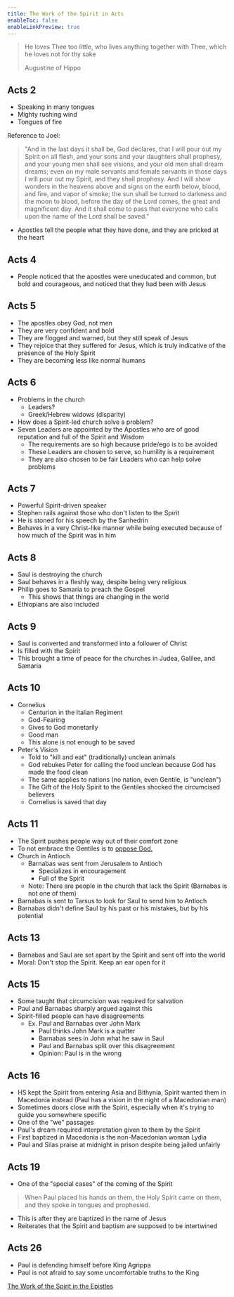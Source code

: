 ```yaml
---
title: The Work of the Spirit in Acts
enableToc: false
enableLinkPreview: true
---
```


> He loves Thee too little, who lives anything together with Thee, which he loves not for thy sake
>
>Augustine of Hippo

## Acts 2

- Speaking in many tongues
- Mighty rushing wind
- Tongues of fire

 Reference to Joel:

> "And in the last days it shall be, God declares, that I will pour out my Spirit on all flesh, and your sons and your daughters shall prophesy, and your young men shall see visions, and your old men shall dream dreams; even on my male servants and female servants in those days I will pour out my Spirit, and they shall prophesy. And I will show wonders in the heavens above and signs on the earth below, blood, and fire, and vapor of smoke; the sun shall be turned to darkness and the moon to blood, before the day of the Lord comes, the great and magnificent day. And it shall come to pass that everyone who calls upon the name of the Lord shall be saved."

- Apostles tell the people what they have done, and they are pricked at the heart

## Acts 4

- People noticed that the apostles were uneducated and common, but bold and courageous, and noticed that they had been with Jesus

## Acts 5

- The apostles obey God, not men
- They are very confident and bold
- They are flogged and warned, but they still speak of Jesus
- They rejoice that they suffered for Jesus, which is truly indicative of the presence of the Holy Spirit
- They are becoming less like normal humans

## Acts 6

- Problems in the church
  - Leaders?
  - Greek/Hebrew widows (disparity)
- How does a Spirit-led church solve a problem?
- Seven Leaders are appointed by the Apostles who are of good reputation and full of the Spirit and Wisdom
  - The requirements are so high because pride/ego is to be avoided
  - These Leaders are chosen to serve, so humility is a requirement
  - They are also chosen to be fair Leaders who can help solve problems

## Acts 7

- Powerful Spirit-driven speaker
- Stephen rails against those who don't listen to the Spirit
- He is stoned for his speech by the Sanhedrin
- Behaves in a very Christ-like manner while being executed because of how much of the Spirit was in him

## Acts 8

- Saul is destroying the church
- Saul behaves in a fleshly way, despite being very religious
- Philip goes to Samaria to preach the Gospel
  - This shows that things are changing in the world
- Ethiopians are also included

## Acts 9

- Saul is converted and transformed into a follower of Christ
- Is filled with the Spirit
- This brought a time of peace for the churches in Judea, Galilee, and Samaria

## Acts 10

- Cornelius
  - Centurion in the Italian Regiment
  - God-Fearing
  - Gives to God monetarily
  - Good man
  - This alone is not enough to be saved
- Peter's Vision
  - Told to "kill and eat" (traditionally) unclean animals
  - God rebukes Peter for calling the food unclean because God has made the food clean
  - The same applies to nations (no nation, even Gentile, is "unclean")
  - The Gift of the Holy Spirit to the Gentiles shocked the circumcised believers
  - Cornelius is saved that day

## Acts 11

- The Spirit pushes people way out of their comfort zone
- To not embrace the Gentiles is to <u>oppose God.</u>
- Church in Antioch
  - Barnabas was sent from Jerusalem to Antioch
    - Specializes in encouragement
    - Full of the Spirit
  - Note: There are people in the church that lack the Spirit (Barnabas is not one of them)
- Barnabas is sent to Tarsus to look for Saul to send him to Antioch
- Barnabas didn't define Saul by his past or his mistakes, but by his potential

## Acts 13

- Barnabas and Saul are set apart by the Spirit and sent off into the world
- Moral: Don't stop the Spirit. Keep an ear open for it

## Acts 15

- Some taught that circumcision was required for salvation
- Paul and Barnabas sharply argued against this
- Spirit-filled people can have disagreements
  - Ex. Paul and Barnabas over John Mark
    - Paul thinks John Mark is a quitter
    - Barnabas sees in John what he saw in Saul
    - Paul and Barnabas split over this disagreement
    - Opinion: Paul is in the wrong

## Acts 16

- HS kept the Spirit from entering Asia and Bithynia, Spirit wanted them in Macedonia instead (Paul has a vision in the night of a Macedonian man)
- Sometimes doors close with the Spirit, especially when it's trying to guide you somewhere specific
- One of the "we" passages
- Paul's dream required interpretation given to them by the Spirit
- First baptized in Macedonia is the non-Macedonian woman Lydia
- Paul and Silas praise at midnight in prison despite being jailed unfairly

## Acts 19

- One of the "special cases" of the coming of the Spirit
  
> When Paul placed his hands on them, the Holy Spirit came on them, and they spoke in tongues and prophesied.

- This is after they are baptized in the name of Jesus
- Reiterates that the Spirit and baptism are supposed to be intertwined

## Acts 26

- Paul is defending himself before King Agrippa
- Paul is not afraid to say some uncomfortable truths to the King

[The Work of the Spirit in the Epistles](notes/Spring%202023/World%20Christian/Class%20Notes/The%20Work%20of%20the%20Spirit%20in%20the%20Epistles.md)
